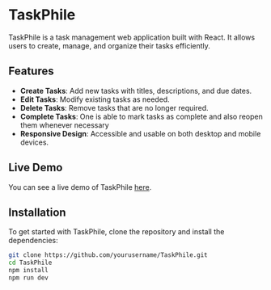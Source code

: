 # TaskPhile

TaskPhile is a task management web application built with React. It allows users to create, manage, and organize their tasks efficiently.

## Features

- **Create Tasks**: Add new tasks with titles, descriptions, and due dates.
- **Edit Tasks**: Modify existing tasks as needed.
- **Delete Tasks**: Remove tasks that are no longer required.
- **Complete Tasks**: One is able to mark tasks as complete and also reopen them whenever necessary
- **Responsive Design**: Accessible and usable on both desktop and mobile devices.

## Live Demo

You can see a live demo of TaskPhile [here](#).

## Installation

To get started with TaskPhile, clone the repository and install the dependencies:

```bash
git clone https://github.com/yourusername/TaskPhile.git
cd TaskPhile
npm install
npm run dev

